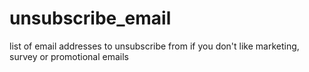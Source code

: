 # unsubscribe_email
list of email addresses to unsubscribe from if you don't like marketing, survey or promotional emails
